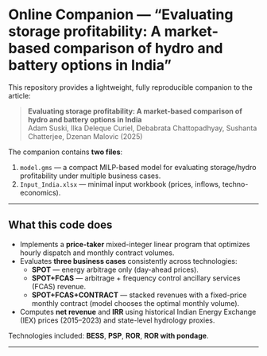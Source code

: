 # Online Companion — “Evaluating storage profitability: A market-based comparison of hydro and battery options in India”

This repository provides a lightweight, fully reproducible companion to the article:

> **Evaluating storage profitability: A market-based comparison of hydro and battery options in India**  
> Adam Suski, Ilka Deleque Curiel, Debabrata Chattopadhyay, Sushanta Chatterjee, Dzenan Malovic (2025)

The companion contains **two files**:
1. `model.gms` — a compact MILP-based model for evaluating storage/hydro profitability under multiple business cases.
2. `Input_India.xlsx` — minimal input workbook (prices, inflows, techno-economics).

---

## What this code does

- Implements a **price-taker** mixed-integer linear program that optimizes hourly dispatch and monthly contract volumes.  
- Evaluates **three business cases** consistently across technologies:
  - **SPOT** — energy arbitrage only (day-ahead prices).
  - **SPOT+FCAS** — arbitrage + frequency control ancillary services (FCAS) revenue.
  - **SPOT+FCAS+CONTRACT** — stacked revenues with a fixed-price monthly contract (model chooses the optimal monthly volume).
- Computes **net revenue** and **IRR** using historical Indian Energy Exchange (IEX) prices (2015–2023) and state-level hydrology proxies.

Technologies included: **BESS**, **PSP**, **ROR**, **ROR with pondage**.

---
